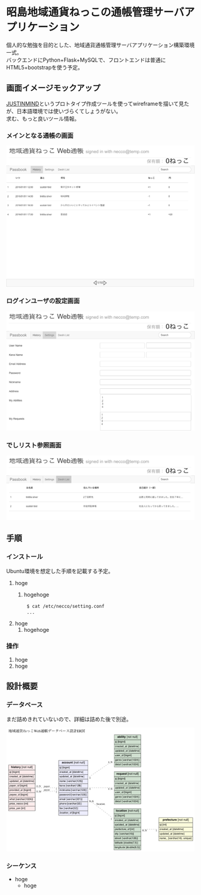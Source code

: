 # 昭島地域通貨ねっこの通帳管理サーバアプリケーション

個人的な勉強を目的とした、地域通貨通帳管理サーバアプリケーション構築環境一式。  
バックエンドにPython+Flask+MySQLで、フロントエンドは普通にHTML5+bootstrapを使う予定。

## 画面イメージモックアップ

[JUSTINMIND](https://www.justinmind.com/)というプロトタイプ作成ツールを使ってwireframeを描いて見たが、日本語環境では使いづらくてしょうがない。  
求む、もっと良いツール情報。

### メインとなる通帳の画面

![](https://raw.githubusercontent.com/dodo5522/necco/master/docs/out/history.png)

### ログインユーザの設定画面

![](https://raw.githubusercontent.com/dodo5522/necco/master/docs/out/settings.png)

### でしリスト参照画面

![](https://raw.githubusercontent.com/dodo5522/necco/master/docs/out/deshilist.png)

## 手順

### インストール

Ubuntu環境を想定した手順を記載する予定。

1. hoge
    1. hogehoge

            $ cat /etc/necco/setting.conf
            ...

2. hoge
    1. hogehoge

### 操作

1. hoge
2. hoge

## 設計概要

### データベース

まだ詰めきれていないので、詳細は詰めた後で別途。  

![](https://raw.githubusercontent.com/dodo5522/necco/master/docs/out/neccodb.png)

### シーケンス

* hoge
    * hoge
    ![]()

